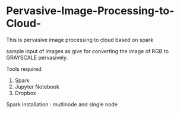 # Pervasive-Image-Processing-to-Cloud-

This is pervasive image processing to cloud based on spark 

sample input of images as give for converting the image of RGB to GRAYSCALE pervasively.

Tools required
1. Spark
2. Jupyter Notebook
3. Dropbox
 
 Spark installation : mutlinode and single node
 
